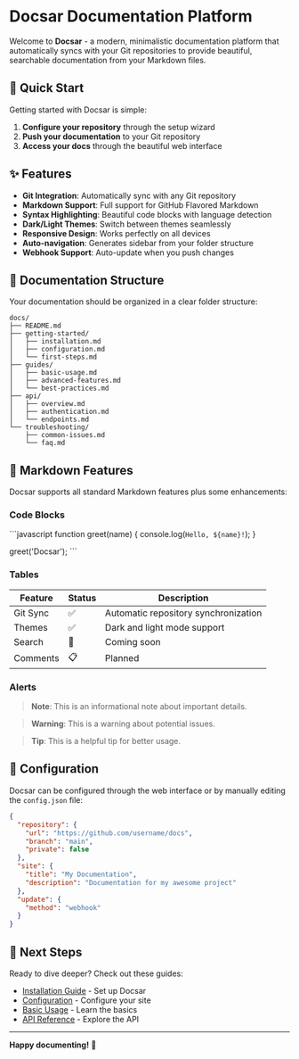 # Docsar Documentation Platform

Welcome to **Docsar** - a modern, minimalistic documentation platform that automatically syncs with your Git repositories to provide beautiful, searchable documentation from your Markdown files.

## 🚀 Quick Start

Getting started with Docsar is simple:

1. **Configure your repository** through the setup wizard
2. **Push your documentation** to your Git repository
3. **Access your docs** through the beautiful web interface

## ✨ Features

- **Git Integration**: Automatically sync with any Git repository
- **Markdown Support**: Full support for GitHub Flavored Markdown
- **Syntax Highlighting**: Beautiful code blocks with language detection
- **Dark/Light Themes**: Switch between themes seamlessly
- **Responsive Design**: Works perfectly on all devices
- **Auto-navigation**: Generates sidebar from your folder structure
- **Webhook Support**: Auto-update when you push changes

## 📖 Documentation Structure

Your documentation should be organized in a clear folder structure:

```
docs/
├── README.md
├── getting-started/
│   ├── installation.md
│   ├── configuration.md
│   └── first-steps.md
├── guides/
│   ├── basic-usage.md
│   ├── advanced-features.md
│   └── best-practices.md
├── api/
│   ├── overview.md
│   ├── authentication.md
│   └── endpoints.md
└── troubleshooting/
    ├── common-issues.md
    └── faq.md
```

## 🎨 Markdown Features

Docsar supports all standard Markdown features plus some enhancements:

### Code Blocks

\`\`\`javascript
function greet(name) {
  console.log(`Hello, ${name}!`);
}

greet('Docsar');
\`\`\`

### Tables

| Feature | Status | Description |
|---------|--------|-------------|
| Git Sync | ✅ | Automatic repository synchronization |
| Themes | ✅ | Dark and light mode support |
| Search | 🚧 | Coming soon |
| Comments | 📋 | Planned |

### Alerts

> **Note**: This is an informational note about important details.

> **Warning**: This is a warning about potential issues.

> **Tip**: This is a helpful tip for better usage.

## 🔧 Configuration

Docsar can be configured through the web interface or by manually editing the `config.json` file:

```json
{
  "repository": {
    "url": "https://github.com/username/docs",
    "branch": "main",
    "private": false
  },
  "site": {
    "title": "My Documentation",
    "description": "Documentation for my awesome project"
  },
  "update": {
    "method": "webhook"
  }
}
```

## 🔗 Next Steps

Ready to dive deeper? Check out these guides:

- [Installation Guide](getting-started/installation.md) - Set up Docsar
- [Configuration](getting-started/configuration.md) - Configure your site
- [Basic Usage](guides/basic-usage.md) - Learn the basics
- [API Reference](api/overview.md) - Explore the API

---

**Happy documenting!** 📝